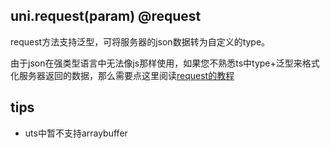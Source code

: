 ## uni.request(param) @request

<!-- UTSAPIJSON.request.description -->

request方法支持泛型，可将服务器的json数据转为自定义的type。

由于json在强类型语言中无法像js那样使用，如果您不熟悉ts中type+泛型来格式化服务器返回的数据，那么需要点这里阅读[request的教程](../tutorial/request.md)

<!-- UTSAPIJSON.request.param -->

<!-- UTSAPIJSON.request.returnValue -->

<!-- UTSAPIJSON.request.compatibility -->

<!-- UTSAPIJSON.request.tutorial -->

<!-- UTSAPIJSON.general_type.name -->

<!-- UTSAPIJSON.general_type.param -->

## tips
- uts中暂不支持arraybuffer
